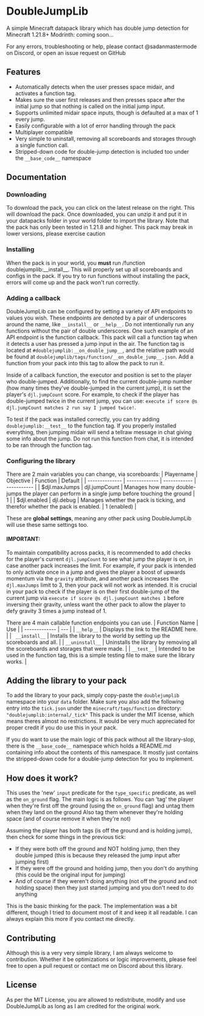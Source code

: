 # DoubleJumpLib
A simple Minecraft datapack library which has double jump detection for Minecraft 1.21.8+
Modrinth: coming soon...

For any errors, troubleshooting or help, please contact @sadanmastermode on Discord, or open an issue request on GitHub

## Features
 - Automatically detects when the user presses space midair, and activates a function tag.
 - Makes sure the user first releases and then presses space after the initial jump so that nothing is called on the initial jump input.
 - Supports unlimited midair space inputs, though is defaulted at a max of 1 every jump.
 - Easily configurable with a lot of error handling through the pack
 - Multiplayer compatible
 - Very simple to uninstall, removing all scoreboards and storages through a single function call.
 - Stripped-down code for double-jump detection is included too under the `__base_code__` namespace

## Documentation
### Downloading
To download the pack, you can click on the latest release on the right. This will download the pack. Once downloaded, you can unzip it and put it in your datapacks folder in your world folder to import the library.
Note that the pack has only been tested in 1.21.8 and higher. This pack may break in lower versions, please exercise caution

### Installing
When the pack is in your world, you **must** run /function doublejumplib:\_\_install\_\_. This will properly set up all scoreboards and configs in the pack.
If you try to run functions without installing the pack, errors will come up and the pack won't run correctly.

### Adding a callback
DoubleJumpLib can be configured by setting a variety of API endpoints to values you wish. These endpoints are denoted by a pair of underscores around the name, like `__install__` or `__help__`. Do not intentionally run any functions without the pair of double underscores.
One such example of an API endpoint is the function callback. This pack will call a function tag when it detects a user has pressed a jump input in the air. The function tag is located at `#doublejumplib:__on_double_jump__`, and the relative path would be found at `doublejumplib/tags/function/__on_double_jump__.json`. Add a function from your pack into this tag to allow the pack to run it.

Inside of a callback function, the executor and position is set to the player who double-jumped. Additionally, to find the current double-jump number (how many times they've double-jumped in the current jump), it is set the player's `djl.jumpCount` score.
For example, to check if the player has double-jumped twice in the current jump, you can use: `execute if score @s djl.jumpCount matches 2 run say I jumped twice!`.

To test if the pack was installed correctly, you can try adding `doublejumplib:__test__` to the function tag. If you properly installed everything, then jumping midair will send a tellraw message in chat giving some info about the jump. Do not run this function from chat, it is intended to be ran through the function tag.

### Configuring the library
There are 2 main variables you can change, via scoreboards:
|   Playername   |   Objective   |   Function   |   Default   |
| -------------- | ------------- | ------------ | ----------- |
| $djl.maxJumps  | djl.jumpCount | Manages how many double-jumps the player can perform in a single jump before touching the ground | 1 |
| $djl.enabled   | djl.debug     | Manages whether the pack is ticking, and therefor whether the pack is enabled.  | 1 (enabled) |

These are **global settings**, meaning any other pack using DoubleJumpLib will use these same settings too.
#### IMPORTANT:
To maintain compatibility across packs, it is recommended to add checks for the player's current `djl.jumpCount` to see what jump the player is on, in case another pack increases the limit. 
For example, if your pack is intended to only activate once in a jump and gives the player a boost of upwards momentum via the `gravity` attribute, and another pack increases the `djl.maxJumps` limit to 3, then your pack will not work as intended. It is crucial in your pack to check if the player is on their first double-jump of the current jump via `execute if score @s djl.jumpCount matches 1` before inversing their gravity, unless want the other pack to allow the player to defy gravity 3 times a jump instead of 1.

There are 4 main callable function endpoints you can use.
| Function Name | Use |
| ------------- | --- |
| `__help__` | Displays the link to the README here. |
| ` __install__` | Installs the library to the world by setting up the scoreboards and all. |
| `__uninstall__` | Uninstalls the library by removing all the scoreboards and storages that were made. |
| `__test__` | Intended to be used in the function tag, this is a simple testing file to make sure the library works. |

## Adding the library to your pack
To add the library to your pack, simply copy-paste the `doublejumplib` namespace into your `data` folder. Make sure you also add the following entry into the `tick.json` under the `minecraft/tags/function` directory: `"doublejumplib:internal/_tick"`
This pack is under the MIT license, which means theres almost no restrictions. It would be very much appreciated for proper credit if you do use this in your pack.

If you do want to use the main logic of this pack without all the library-slop, there is the `__base_code__` namespace which holds a README.md containing info about the contents of this namespace. It mostly just contains the stripped-down code for a double-jump detection for you to implement.

## How does it work?
This uses the 'new' `input` predicate for the `type_specific` predicate, as well as the `on_ground` flag.
The main logic is as follows. You can 'tag' the player when they're first off the ground (using the `on_ground` flag) and untag them when they land on the ground
Also tag them whenever they're holding space (and of course remove it when they're not)

Assuming the player has both tags (is off the ground and is holding jump), then check for some things in the previous tick:
 - If they were both off the ground and NOT holding jump, then they double jumped (this is because they released the jump input after jumping first)
 - If they were off the ground and holding jump, then you don't do anything (this could be the original input for jumping)
 - And of course if they weren't doing anything (not off the ground and not holding space) then they just started jumping and you don't need to do anything

This is the basic thinking for the pack. The implementation was a bit different, though I tried to document most of it and keep it all readable. I can always explain this more if you contact me directly.

## Contributing
Although this is a very very simple library, I am always welcome to contribution. Whether it be optimizations or logic improvements, please feel free to open a pull request or contact me on Discord about this library.

## License
As per the MIT License, you are allowed to redistribute, modify and use DoubleJumpLib as long as I am credited for the original work.
